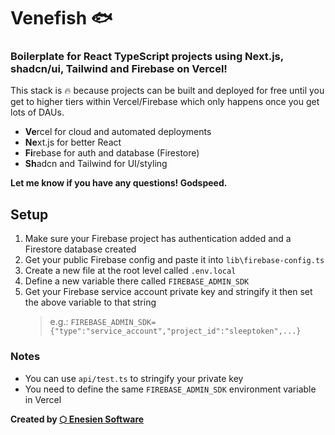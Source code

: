 # Venefish 🐟

### Boilerplate for React TypeScript projects using Next.js, shadcn/ui, Tailwind and Firebase on Vercel!

This stack is 🔥 because projects can be built and deployed for free until you get to higher tiers within Vercel/Firebase which only happens once you get lots of DAUs.

- **Ve**rcel for cloud and automated deployments
- **Ne**xt.js for better React
- **Fi**rebase for auth and database (Firestore)
- **Sh**adcn and Tailwind for UI/styling

**Let me know if you have any questions! Godspeed.**

## Setup

1. Make sure your Firebase project has authentication added and a Firestore database created
1. Get your public Firebase config and paste it into `lib\firebase-config.ts`
1. Create a new file at the root level called `.env.local`
1. Define a new variable there called `FIREBASE_ADMIN_SDK`
1. Get your Firebase service account private key and stringify it then set the above variable to that string
   > e.g.: `FIREBASE_ADMIN_SDK={"type":"service_account","project_id":"sleeptoken",...}`

### Notes

- You can use `api/test.ts` to stringify your private key
- You need to define the same `FIREBASE_ADMIN_SDK` environment variable in Vercel

**Created by [⬡ Enesien Software](https://enesien.com)**
